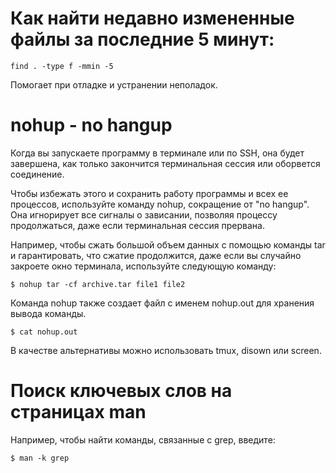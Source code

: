 # Как найти недавно измененные файлы за последние 5 минут:

```
find . -type f -mmin -5
```
Помогает при отладке и устранении неполадок.

# nohup - no hangup

Когда вы запускаете программу в терминале или по SSH, она будет завершена, как только закончится терминальная сессия или оборвется соединение. 

Чтобы избежать этого и сохранить работу программы и всех ее процессов, используйте команду nohup, сокращение от "no hangup". Она игнорирует все сигналы о зависании, позволяя процессу продолжаться, даже если терминальная сессия прервана.

Например, чтобы сжать большой объем данных с помощью команды tar и гарантировать, что сжатие продолжится, даже если вы случайно закроете окно терминала, используйте следующую команду:

```
$ nohup tar -cf archive.tar file1 file2
```

Команда nohup также создает файл с именем nohup.out для хранения вывода команды.

```
$ cat nohup.out
```

В качестве альтернативы можно использовать tmux, disown или screen.

# Поиск ключевых слов на страницах man

Например, чтобы найти команды, связанные с grep, введите:

```
$ man -k grep
```